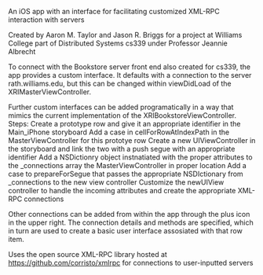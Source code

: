 An iOS app with an interface for facilitating customized XML-RPC interaction with servers

Created by Aaron M. Taylor and Jason R. Briggs for a project at Williams College
part of Distributed Systems cs339 under Professor Jeannie Albrecht

To connect with the Bookstore server front end also created for cs339, the app provides a custom interface.
It defaults with a connection to the server rath.williams.edu, but this can be changed within viewDidLoad of the XRIMasterViewController.

Further custom interfaces can be added programatically in a way that mimics the current implementation of the XRIBookstoreViewController.
Steps:
Create a prototype row and give it an appropriate identifier in the Main_iPhone storyboard
Add a case in cellForRowAtIndexPath in the MasterViewController for this prototye row
Create a new UIViewController in the storyboard and link the two with a push segue with an appropriate identifier
Add a NSDictionry object instnatiated with the proper attributes to the _connections array the MasterViewController in proper location
Add a case to prepareForSegue that passes the appropriate NSDIctionary from _connections to the new view controller
Customize the newUIView controller to handle the incoming attributes and create the appropriate XML-RPC connections

Other connections can be added from within the app through the plus icon in the upper right. The connection details and methods are specified, which in turn are used to create a basic user interface assosiated with that row item.

Uses the open source XML-RPC library hosted at https://github.com/corristo/xmlrpc
for connections to user-inputted servers